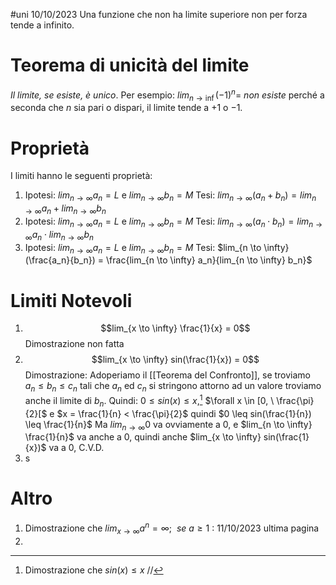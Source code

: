 #uni 10/10/2023
Una funzione che non ha limite superiore non per forza tende a infinito.
# Teorema di unicità del limite
_Il limite, se esiste, è unico_.
	Per esempio: $lim_{n \to \inf} (-1)^n= \ non \ esiste$ perché a seconda che $n$ sia pari o dispari, il limite tende a $+1$ o $-1$.
# Proprietà
I limiti hanno le seguenti proprietà:
1. Ipotesi: $lim_{n \to \infty} a_n=L$   e   $lim_{n \to \infty} b_n=M$ 
   Tesi: $lim_{n \to \infty} (a_n + b_n) = lim_{n \to \infty} a_n +lim_{n \to \infty} b_n$ 
2. Ipotesi:  $lim_{n \to \infty} a_n=L$   e   $lim_{n \to \infty} b_n=M$ 
   Tesi: $lim_{n \to \infty} (a_n \cdot b_n) = lim_{n \to \infty} a_n \cdot lim_{n \to \infty} b_n$
3. Ipotesi:  $lim_{n \to \infty} a_n=L$   e   $lim_{n \to \infty} b_n=M$ 
   Tesi: $lim_{n \to \infty} (\frac{a_n}{b_n}) = \frac{lim_{n \to \infty} a_n}{lim_{n \to \infty} b_n}$ 
# Limiti Notevoli
1. $$lim_{x \to \infty} \frac{1}{x} = 0$$Dimostrazione non fatta
2. $$lim_{x \to \infty} sin(\frac{1}{x}) = 0$$Dimostrazione:
	   Adoperiamo il [[Teorema del Confronto]], se troviamo $a_n \leq b_n \leq c_n$ tali che $a_n$ ed $c_n$ si stringono attorno ad un valore troviamo anche il limite di $b_n$.
	   Quindi: $0 \leq sin(x) \leq x$,[^1] $\forall x \in [0, \ \frac{\pi}{2}[$ e $x = \frac{1}{n} < \frac{\pi}{2}$ quindi $0 \leq sin(\frac{1}{n}) \leq \frac{1}{n}$ 
	   Ma $lim_{n \to \infty} 0$ va ovviamente a $0$, e $lim_{n \to \infty} \frac{1}{n}$ va anche a $0$, quindi anche $lim_{x \to \infty} sin(\frac{1}{x})$ va a $0$, C.V.D.
3. s
# Altro
1. Dimostrazione che $lim_{x \to \infty} a^n = \infty; \ \ se \ a\geq 1$ : 11/10/2023 ultima pagina
2. [^1]:  Dimostrazione che $sin(x) \leq x$ //